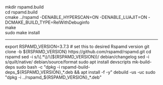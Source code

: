 mkdir rspamd.build <br>
cd rspamd.build<br>
cmake ../rspamd -DENABLE_HYPERSCAN=ON -DENABLE_LUAJIT=ON -DCMAKE_BUILD_TYPE=RelWithDebuginfo<br>
make<br>
sudo make install<br>

------------------------------------------------

export RSPAMD_VERSION=3.7.3 # set this to desired Rspamd version
git clone -b ${RSPAMD_VERSION} https://github.com/rspamd/rspamd.git
cd rspamd
sed -i s/\(.*\)/\(${RSPAMD_VERSION}\)/ debian/changelog
sed -i s/quilt/native/ debian/source/format
sudo apt install devscripts
mk-build-deps
sudo bash -c "dpkg -i rspamd-build-deps_${RSPAMD_VERSION}_*.deb && apt install -f -y"
debuild -us -uc
sudo "dpkg -i ../rspamd_${RSPAMD_VERSION}_*.deb"
